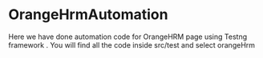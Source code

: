 # OrangeHrmAutomation
Here we have done automation code for OrangeHRM page using Testng framework .
You will find all the code inside src/test and select orangeHrm
